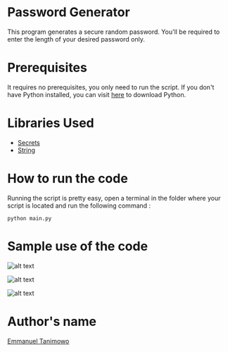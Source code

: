 # Password Generator

This program generates a secure random password. You'll be required to enter the length of your desired password only.

# Prerequisites

It requires no prerequisites, you only need to run the script. If you don't have Python installed, you can visit [here](https://www.python.org/downloads/) to download Python.

# Libraries Used

* [Secrets](https://docs.python.org/3/library/secrets.html)
* [String](https://docs.python.org/3/library/string.html)

# How to run the code

Running the script is pretty easy, open a terminal in the folder where your script is located and run the following command :

`python main.py`

# Sample use of the code

![alt text](https://github.com/Mannuel25/python-projects/blob/master/projects/Password-Generators/Password-Generator-1/screenshot_1.png)

![alt text](https://github.com/Mannuel25/python-projects/blob/master/projects/Password-Generators/Password-Generator-1/screenshot_2.png)

![alt text](https://github.com/Mannuel25/python-projects/blob/master/projects/Password-Generators/Password-Generator-1/screenshot_3.png)

# Author's name

[Emmanuel Tanimowo](https://github.com/Mannuel25)